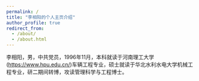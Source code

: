 ```yaml
---
permalink: /
title: "李相阳的个人主页介绍"
author_profile: true
redirect_from: 
  - /about/
  - /about.html
---
```


李相阳，男，中共党员，1996年11月，本科就读于河南理工大学(https://www.hpu.edu.cn/)车辆工程专业，硕士就读于华北水利水电大学机械工程专业，研二期间转博，攻读管理科学与工程博士。
